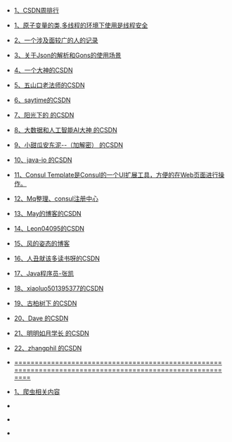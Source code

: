 + [1、CSDN周排行](https://blog.csdn.net/rank/writing_rank)
+ [1、原子变量的类,多线程的环境下使用是线程安全](https://blog.csdn.net/xiaoguangtouqiang/article/details/81319093)
+ [2、一个涉及面较广的人的记录](https://www.cnblogs.com/reboost/tag/)
+ [3、关于Json的解析和Gons的使用场景](https://www.cnblogs.com/reboost/p/9521711.html)
+ [4、一个大神的CSDN](https://blog.csdn.net/hao134838/article/details/83352029)
+ [5、五山口老法师的CSDN](https://blog.csdn.net/Fly_as_tadpole/article/details/86536539)
+ [6、saytime的CSDN](https://blog.csdn.net/saytime)
+ [7、阳光下的 的CSDN](https://blog.csdn.net/u013321328/article/details/49423377)
+ [8、大数据和人工智能AI大神 的CSDN](https://www.cnblogs.com/zlslch/p/9273758.html)
+ [9、小甜瓜安东泥--（加解密） 的CSDN](https://www.cnblogs.com/YuyuanNo1/p/8184003.html)
+ [10、java-io 的CSDN](https://www.yiibai.com/java/io)
+ [11、Consul Template是Consul的一个UI扩展工具，方便的在Web页面进行操作。](https://github.com/hashicorp/consul-template)
+ [12、Mq整理、consul注册中心](https://github.com/Q-Angelo/Nodejs-Roadmap/tree/master/docs/microservice)
+ [13、May的博客的CSDN](https://blog.csdn.net/lmb55/article/details/82470388)
+ [14、Leon04095的CSDN](https://blog.csdn.net/lchq1995/article/details/80080642)
+ [15、风的姿态的博客](https://www.cnblogs.com/fengzheng/category/765996.html)
+ [16、人丑就该多读书呀的CSDN](https://blog.csdn.net/Weixiaohuai/article/details/83994146)
+ [17、Java程序员-张凯](https://blog.csdn.net/qq_41701956/article/details/84427891)
+ [18、xiaoluo501395377的CSDN](https://www.cnblogs.com/xiaoluo501395377/p/3383130.html)
+ [19、古柏树下 的CSDN](https://blog.csdn.net/sinat_29774479/article/details/78464192)
+ [20、Dave 的CSDN](https://blog.csdn.net/tianlesoftware/article/details/4970292)
+ [21、明明如月学长 的CSDN](https://blog.csdn.net/w605283073/article/details/92418504)
+ [22、zhangphil 的CSDN](https://blog.csdn.net/zhangphil/article/details/81035270)

+ [==========================================================================================================]()
+ [1、爬虫相关内容](https://www.zhihu.com/question/31427895)
+ []()
+ []()
+ []()
